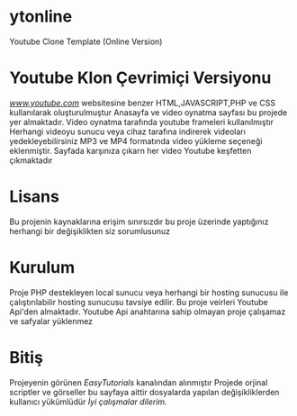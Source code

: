 # ytonline
Youtube Clone Template (Online Version)

# Youtube Klon Çevrimiçi Versiyonu
*www.youtube.com* websitesine benzer HTML,JAVASCRIPT,PHP ve CSS kullanılarak oluşturulmuştur
Anasayfa ve video oynatma sayfası bu projede yer almaktadır.
Video oynatma tarafında youtube frameleri kullanılmıştır
Herhangi videoyu sunucu veya cihaz tarafına indirerek videoları yedekleyebilirsiniz
MP3 ve MP4 formatında video yükleme seçeneği eklenmiştir. Sayfada karşınıza çıkarn her video Youtube keşfetten çıkmaktadır


# Lisans
Bu projenin kaynaklarına erişim sınırsızdır bu proje üzerinde yaptığınız herhangi bir değişiklikten siz sorumlusunuz

# Kurulum
Proje PHP destekleyen local sunucu veya herhangi bir hosting sunucusu ile çalıştırılabilir hosting sunucusu tavsiye edilir.
Bu proje veirleri Youtube Api'den almaktadır. Youtube Api anahtarına sahip olmayan proje çalışamaz ve safyalar yüklenmez

# Bitiş
Projeyenin görünen *EasyTutorials* kanalından alınmıştır
Projede orjinal scriptler ve görseller bu sayfaya aittir dosyalarda yapılan değişikliklerden kullanıcı yükümlüdür
*İyi çalışmalar dilerim.*
